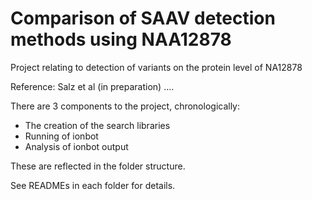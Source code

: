 # Comparison of SAAV detection methods using NAA12878
Project relating to detection of variants on the protein level of NA12878

Reference: Salz et al (in preparation) ....

There are 3 components to the project, chronologically:
- The creation of the search libraries
- Running of ionbot
- Analysis of ionbot output

These are reflected in the folder structure.

See READMEs in each folder for details.

